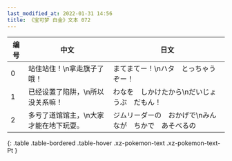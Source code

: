```yaml
---
last_modified_at: 2022-01-31 14:56
title: 《宝可梦 白金》文本 072
---
```

| 编号 | 中文 | 日文 |
| ---- | ---- | ---- |
| 0 | 站住站住！\n拿走旗子了哦！ | まてまてー！\nハタ　とっちゃうぞー！ |
| 1 | 已经设置了陷阱，\n所以没关系嘛！ | わなを　しかけたから\nだいじょうぶ　だもん！ |
| 2 | 多亏了道馆馆主，\n大家才能在地下玩耍。 | ジムリーダーの　おかげで\nみんなが　ちかで　あそべるの |
{: .table .table-bordered .table-hover .xz-pokemon-text .xz-pokemon-text-Pt }